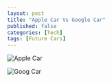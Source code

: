 ```yaml
---
layout: post
title: "Apple Car Vs Google Car"
published: false
categories: [Tech]
tags: [Future Cars]
---
```

![Apple Car](http://learnbonds.com/wp-content/uploads/apple-car.png)

![Goog Car](http://techno-car.fr/wp-content/uploads/2014/12/google-car-autonome-beta-622x415.jpg)
